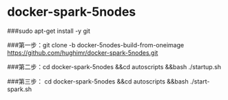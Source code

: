 # docker-spark-5nodes
###sudo apt-get install -y git
 
###第一步：git clone -b  docker-5nodes-build-from-oneimage https://github.com/hughimr/docker-spark-5nodes.git

###第二步：cd docker-spark-5nodes &&cd autoscripts &&bash ./startup.sh 

###第三步： cd docker-spark-5nodes &&cd autoscripts &&bash ./start-spark.sh
